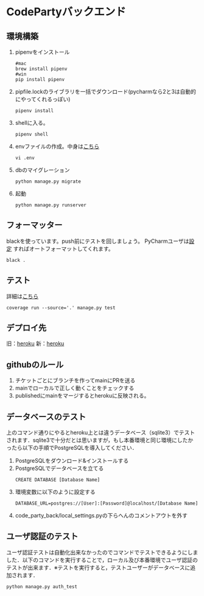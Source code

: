 # CodePartyバックエンド


## 環境構築
1. pipenvをインストール
    ```
    #mac
    brew install pipenv
    #win
    pip install pipenv
    ```
2. pipfile.lockのライブラリを一括でダウンロード(pycharmなら2と3は自動的にやってくれるっぽい)
    ```
    pipenv install
    ```
3. shellに入る。
    ```
    pipenv shell
    ```
4. envファイルの作成。中身は[こちら](https://www.notion.so/ea4344dedbb444818cb1aad0f7b6b612?p=750a8dca400848d1a0ee8c8b1613d343)
    ```
   vi .env
   ```
    


4. dbのマイグレーション
    ```
    python manage.py migrate
    ```
5. 起動
    ```
    python manage.py runserver
    ```

## フォーマッター
blackを使っています。push前にテストを回しましょう。 
PyCharmユーザは[設定](https://www.notion.so/ea4344dedbb444818cb1aad0f7b6b612?p=98997f2292984e3ab4511f02f97cd21d) すればオートフォーマットしてくれます。
```
black .
```

## テスト
詳細は[こちら](https://www.notion.so/ea4344dedbb444818cb1aad0f7b6b612?p=6f0af3fa3f53409ab0f4feb14adb3038)

```
coverage run --source='.' manage.py test
```

## デプロイ先 
旧：[heroku](https://code-party-back.herokuapp.com/)
新：[heroku](https://codepartyenjoy.herokuapp.com/)
## githubのルール
1. チケットごとにブランチを作ってmainにPRを送る 
2. mainでローカルで正しく動くことをチェックする
3. publishedにmainをマージするとherokuに反映される。

## データベースのテスト
上のコマンド通りにやるとheroku上とは違うデータベース（sqlite3）でテストされます．sqlite3で十分だとは思いますが，もし本番環境と同じ環境にしたかったら以下の手順でPostgreSQLを導入してください．
1. PostgreSQLをダウンロード&インストールする
2. PostgreSQLでデータベースを立てる
    ```
    CREATE DATABASE [Database Name]
    ```
3. 環境変数に以下のように設定する
    ```
    DATABASE_URL=postgres://[User]:[Password]@localhost/[Database Name]
    ```
4. code_party_back/local_settings.pyの下らへんのコメントアウトを外す

## ユーザ認証のテスト
ユーザ認証テストは自動化出来なかったのでコマンドでテストできるようにしました．以下のコマンドを実行することで，ローカル及び本番環境でユーザ認証のテストが出来ます．※テストを実行すると，テストユーザーがデータベースに追加されます．

```
python manage.py auth_test
```